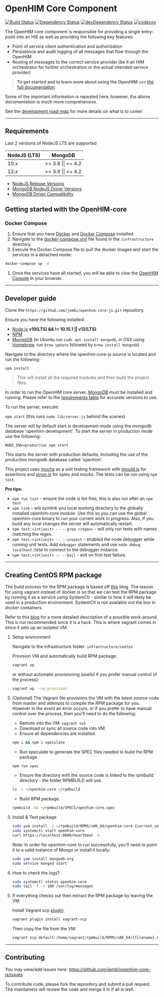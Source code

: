 # OpenHIM Core Component

[![Build Status](https://travis-ci.org/jembi/openhim-core-js.png?branch=master)](https://travis-ci.org/jembi/openhim-core-js) [![Dependency Status](https://david-dm.org/jembi/openhim-core-js.png)](https://david-dm.org/jembi/openhim-core-js) [![devDependency Status](https://david-dm.org/jembi/openhim-core-js/dev-status.png)](https://david-dm.org/jembi/openhim-core-js#info=devDependencies) [![codecov](https://codecov.io/gh/jembi/openhim-core-js/branch/master/graph/badge.svg)](https://codecov.io/gh/jembi/openhim-core-js)

The OpenHIM core component is responsible for providing a single entry-point into an HIE as well as providing the following key features:

- Point of service client authentication and authorization
- Persistence and audit logging of all messages that flow through the OpenHIM
- Routing of messages to the correct service provider (be it an HIM orchestrator for further orchestration or the actual intended service provider)

> **To get started and to learn more about using the OpenHIM** see [the full documentation](http://openhim.org).

Some of the important information is repeated here, however, the above documentation is much more comprehensive.

See the [development road-map](http://openhim.org/docs/introduction/roadmap) for more details on what is to come!

---

## Requirements

Last 2 versions of NodeJS LTS are supported

| NodeJS (LTS) | MongoDB                    |
| ------------ | -------------------------- |
| 10.x         | >= 3.6 &#124;&#124; <= 4.2 |
| 12.x         | >= 3.6 &#124;&#124; <= 4.2 |

- [NodeJS Release Versions](https://github.com/nodejs/Release)
- [MongoDB NodeJS Driver Versions](https://mongodb.github.io/node-mongodb-native/)
- [MongoDB Driver Compatibility](https://docs.mongodb.com/ecosystem/drivers/driver-compatibility-reference/#node-js-driver-compatibility)

## Getting started with the OpenHIM-core

### Docker Compose

1. Ensure that you have [Docker](https://docs.docker.com/install/) and [Docker Compose](https://docs.docker.com/compose/install/) installed.
1. Navigate to the [docker-compose.yml](https://github.com/jembi/openhim-core-js/blob/master/infrastructure/docker-compose.yml) file found in the `/infrastructure` directory.
1. Execute the Docker Compose file to pull the docker images and start the services in a detached mode:

  ```sh
  docker-compose up -d
  ```

1. Once the services have all started, you will be able to view the [OpenHIM Console](http://localhost:9000) in your browser.

---

## Developer guide

Clone the `https://github.com/jembi/openhim-core-js.git` repository.

Ensure you have the following installed:

- [Node.js](http://nodejs.org/) **v10(LTS) && != 10.15.1 || v12(LTS)**
- [NPM](https://www.npmjs.com/)
- [MongoDB](http://www.mongodb.org/) (in Ubuntu run `sudo apt install mongodb`, in OSX using [Homebrew](http://brew.sh), run `brew update` followed by `brew install mongodb`)

Navigate to the directory where the openhim-core-js source is located and run the following:

`npm install`

> This will install all the required modules and then build the project files.

In order to run the OpenHIM core server, [MongoDB](http://www.mongodb.org/) must be installed and running. Please refer to the [requirements table](#requirements) for accurate versions to use.

To run the server, execute:

`npm start` (this runs `node lib/server.js` behind the scenes)

The server will by default start in development mode using the mongodb database 'openhim-development'. To start the server in production mode use the following:

`NODE_ENV=production npm start`

This starts the server with production defaults, including the use of the production mongodb database called 'openhim'.

This project uses [mocha](https://mochajs.org/) as a unit testing framework with [should.js](https://github.com/visionmedia/should.js/) for assertions and [sinon.js](http://sinonjs.org/) for spies and mocks. The tests can be run using `npm test`.

**Pro tips:**

- `npm run lint` - ensure the code is lint free, this is also run after an `npm test`
- `npm link` - will symlink you local working directory to the globally installed openhim-core module. Use this so you can use the global openhim-core binary to run your current work in progress. Also, if you build any local changes the server will automatically restart.
- `npm test:<int|unit> -- --grep <regex>` - will only run tests with names matching the regex.
- `npm test:<int|unit> -- --inspect` - enabled the node debugger while running unit tests. Add `debugger` statements and use `node debug localhost:5858` to connect to the debugger instance.
- `npm test:<int|unit> -- --bail` - exit on first test failure.

---

## Creating CentOS RPM package

The build process for the RPM package is based off [this](https://github.com/bbc/speculate/wiki/Packaging-a-Node.js-project-as-an-RPM-for-CentOS-7) blog. The reason for using vagrant instead of docker is so that we can test the RPM package by running it as a service using SystemCtl - similar to how it will likely be used in a production environment. SystemCtl is not available out the box in docker containers.

Refer to this [blog](https://developers.redhat.com/blog/2014/05/05/running-systemd-within-docker-container/) for a more detailed description of a possible work-around. This is not recommended since it is a hack. This is where vagrant comes in since it sets up an isolated VM.

1. Setup environment

   Navigate to the infrastructure folder: `infrastructure/centos`

   Provision VM and automatically build RPM package:

   ```bash
   vagrant up
   ```

   or without automatic provisioning (useful if you prefer manual control of the process):

   ```bash
   vagrant up --no-provision
   ```

1. [Optional] The Vagrant file provisions the VM with the latest source code from master and attempts to compile the RPM package for you. However in the event an error occurs, or if you prefer to have manual control over the process, then you'll need to do the following:

   - Remote into the VM: `vagrant ssh`
   - Download or sync all source code into VM.
   - Ensure all dependencies are installed.

   ```bash
   npm i && npm i speculate
   ```

   - Run speculate to generate the SPEC files needed to build the RPM package.

   ```bash
   npm run spec
   ```

   - Ensure the directory with the source code is linked to the rpmbuild directory - the folder RPMBUILD will use.

   ```bash
   ln -s ~/openhim-core ~/rpmbuild
   ```

   - Build RPM package.

   ```bash
   rpmbuild -bb ~/rpmbuild/SPECS/openhim-core.spec
   ```

1. Install & Test package

   ```bash
   sudo yum install -y ~/rpmbuild/RPMS/x86_64/openhim-core-{current_version}.x86_64.rpm
   sudo systemctl start openhim-core
   curl https://localhost:8080/heartbeat -k
   ```

   Note: In order for openhim-core to run successfully, you'll need to point it to a valid instance of Mongo or install it locally:

   ```bash
   sudo yum install mongodb-org
   sudo service mongod start
   ```

1. How to check the logs?

   ```bash
   sudo systemctl status openhim-core
   sudo tail -f -n 100 /var/log/messages
   ```

1. If everything checks out then extract the RPM package by leaving the VM.

   Install Vagrant scp [plugin](https://github.com/invernizzi/vagrant-scp):

   ```bash
   vagrant plugin install vagrant-scp
   ```

   Then copy the file from the VM:

   ```bash
   vagrant scp default:/home/vagrant/rpmbuild/RPMS/x86_64/{filename}.rpm .
   ```

---

## Contributing

You may view/add issues here: <https://github.com/jembi/openhim-core-js/issues>

To contribute code, please fork the repository and submit a pull request. The maintainers will review the code and merge it in if all is well.

